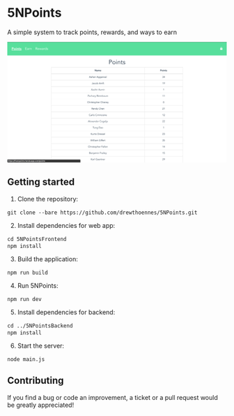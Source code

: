 # 5NPoints
A simple system to track points, rewards, and ways to earn

![Screenshot](screenshot.png) 

## Getting started

1. Clone the repository:

```shell
git clone --bare https://github.com/drewthoennes/5NPoints.git
```

2. Install dependencies for web app:

```shell
cd 5NPointsFrontend
npm install
```

3. Build the application:

```shell
npm run build
```

4. Run 5NPoints:

```
npm run dev
```

5. Install dependencies for backend:

```
cd ../5NPointsBackend
npm install
```

6. Start the server:

```
node main.js
```

## Contributing
If you find a bug or code an improvement, a ticket or a pull request would be greatly appreciated!
